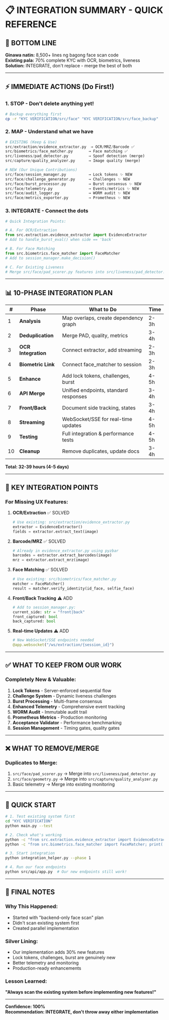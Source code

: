 # 📋 INTEGRATION SUMMARY - QUICK REFERENCE

## 🎯 BOTTOM LINE
**Ginawa natin:** 8,500+ lines ng bagong face scan code  
**Existing pala:** 70% complete KYC with OCR, biometrics, liveness  
**Solution:** INTEGRATE, don't replace - merge the best of both

---

## ⚡ IMMEDIATE ACTIONS (Do First!)

### 1. **STOP** - Don't delete anything yet!
```bash
# Backup everything first
cp -r "KYC VERIFICATION/src/face" "KYC VERIFICATION/src/face_backup"
```

### 2. **MAP** - Understand what we have
```python
# EXISTING (Keep & Use)
src/extraction/evidence_extractor.py  → OCR/MRZ/Barcode ✅
src/biometrics/face_matcher.py       → Face matching ✅
src/liveness/pad_detector.py         → Spoof detection (merge)
src/capture/quality_analyzer.py      → Image quality (merge)

# NEW (Our Unique Contributions)
src/face/session_manager.py          → Lock tokens ✨ NEW
src/face/challenge_generator.py      → Challenges ✨ NEW
src/face/burst_processor.py          → Burst consensus ✨ NEW
src/face/telemetry.py                → Events/metrics ✨ NEW
src/face/audit_logger.py             → WORM audit ✨ NEW
src/face/metrics_exporter.py         → Prometheus ✨ NEW
```

### 3. **INTEGRATE** - Connect the dots
```python
# Quick Integration Points:

# A. For OCR/Extraction
from src.extraction.evidence_extractor import EvidenceExtractor
# Add to handle_burst_eval() when side == 'back'

# B. For Face Matching
from src.biometrics.face_matcher import FaceMatcher  
# Add to session_manager.make_decision()

# C. For Existing Liveness
# Merge src/face/pad_scorer.py features into src/liveness/pad_detector.py
```

---

## 📊 10-PHASE INTEGRATION PLAN

| # | Phase | What to Do | Time |
|---|-------|------------|------|
| 1 | **Analysis** | Map overlaps, create dependency graph | 2-3h |
| 2 | **Deduplication** | Merge PAD, quality, metrics | 3-4h |
| 3 | **OCR Integration** | Connect extractor, add streaming | 2-3h |
| 4 | **Biometric Link** | Connect face_matcher to session | 2-3h |
| 5 | **Enhance** | Add lock tokens, challenges, burst | 4-5h |
| 6 | **API Merge** | Unified endpoints, standard responses | 3-4h |
| 7 | **Front/Back** | Document side tracking, states | 3-4h |
| 8 | **Streaming** | WebSocket/SSE for real-time updates | 4-5h |
| 9 | **Testing** | Full integration & performance tests | 4-5h |
| 10 | **Cleanup** | Remove duplicates, update docs | 3-4h |

**Total: 32-39 hours (4-5 days)**

---

## 🔧 KEY INTEGRATION POINTS

### For Missing UX Features:

1. **OCR/Extraction** ✅ SOLVED
   ```python
   # Use existing: src/extraction/evidence_extractor.py
   extractor = EvidenceExtractor()
   fields = extractor.extract_text(image)
   ```

2. **Barcode/MRZ** ✅ SOLVED
   ```python
   # Already in evidence_extractor.py using pyzbar
   barcodes = extractor.extract_barcodes(image)
   mrz = extractor.extract_mrz(image)
   ```

3. **Face Matching** ✅ SOLVED
   ```python
   # Use existing: src/biometrics/face_matcher.py
   matcher = FaceMatcher()
   result = matcher.verify_identity(id_face, selfie_face)
   ```

4. **Front/Back Tracking** ⚠️ ADD
   ```python
   # Add to session_manager.py:
   current_side: str = "front|back"
   front_captured: bool
   back_captured: bool
   ```

5. **Real-time Updates** ⚠️ ADD
   ```python
   # New WebSocket/SSE endpoints needed
   @app.websocket("/ws/extraction/{session_id}")
   ```

---

## ✅ WHAT TO KEEP FROM OUR WORK

### Completely New & Valuable:
1. **Lock Tokens** - Server-enforced sequential flow
2. **Challenge System** - Dynamic liveness challenges  
3. **Burst Processing** - Multi-frame consensus
4. **Enhanced Telemetry** - Comprehensive event tracking
5. **WORM Audit** - Immutable audit trail
6. **Prometheus Metrics** - Production monitoring
7. **Acceptance Validator** - Performance benchmarking
8. **Session Management** - Timing gates, quality gates

---

## ❌ WHAT TO REMOVE/MERGE

### Duplicates to Merge:
1. `src/face/pad_scorer.py` → Merge into `src/liveness/pad_detector.py`
2. `src/face/geometry.py` → Merge into `src/capture/quality_analyzer.py`
3. Basic telemetry → Merge into existing monitoring

---

## 🚀 QUICK START

```bash
# 1. Test existing system first
cd "KYC VERIFICATION"
python main.py --test

# 2. Check what's working
python -c "from src.extraction.evidence_extractor import EvidenceExtractor; print('OCR OK')"
python -c "from src.biometrics.face_matcher import FaceMatcher; print('Face OK')"

# 3. Start integration
python integration_helper.py --phase 1

# 4. Run our face endpoints
python src/api/app.py  # Our new endpoints still work!
```

---

## 📝 FINAL NOTES

### Why This Happened:
- Started with "backend-only face scan" plan
- Didn't scan existing system first
- Created parallel implementation

### Silver Lining:
- Our implementation adds 30% new features
- Lock tokens, challenges, burst are genuinely new
- Better telemetry and monitoring
- Production-ready enhancements

### Lesson Learned:
**"Always scan the existing system before implementing new features!"**

---

**Confidence: 100%**  
**Recommendation: INTEGRATE, don't throw away either implementation**